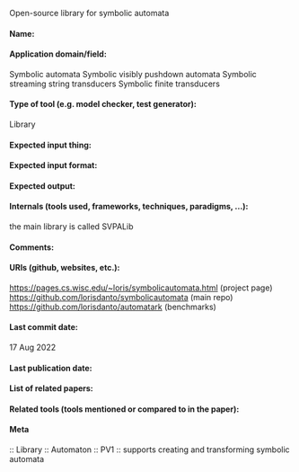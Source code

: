 Open-source library for symbolic automata

#### Name:

#### Application domain/field:
Symbolic automata
Symbolic visibly pushdown automata
Symbolic streaming string transducers
Symbolic finite transducers

#### Type of tool (e.g. model checker, test generator):
Library

#### Expected input thing:

#### Expected input format:

#### Expected output:

#### Internals (tools used, frameworks, techniques, paradigms, ...):
the main library is called SVPALib

#### Comments:

#### URIs (github, websites, etc.):
https://pages.cs.wisc.edu/~loris/symbolicautomata.html (project page)
https://github.com/lorisdanto/symbolicautomata (main repo)
https://github.com/lorisdanto/automatark (benchmarks)

#### Last commit date:
17 Aug 2022

#### Last publication date:

#### List of related papers:

#### Related tools (tools mentioned or compared to in the paper):

#### Meta
:: Library
:: Automaton
:: PV1 :: supports creating and transforming symbolic automata